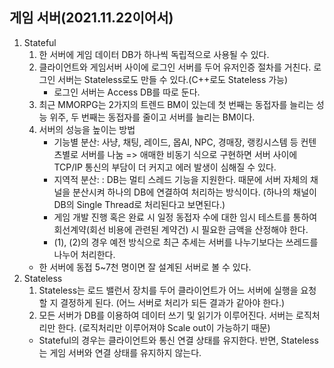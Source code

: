 ## 게임 서버(2021.11.22이어서)
1. Stateful
	1) 한 서버에 게임 데이터 DB가 하나씩 독립적으로 사용될 수 있다.
	2) 클라이언트와 게임서버 사이에 로그인 서버를 두어 유저인증 절차를 거친다. 로그인 서버는 Stateless로도 만들 수 있다.(C++로도 Stateless 가능)
		* 로그인 서버는 Access DB를 따로 둔다.
	3) 최근 MMORPG는 2가지의 트렌드 BM이 있는데 첫 번째는 동접자를 늘리는 성능 위주, 두 번째는 동접자를 줄이고 서버를 늘리는 BM이다.
	4) 서버의 성능을 높이는 방법
		* 기능별 분산: 사냥, 채팅, 레이드, 몹AI, NPC, 경매장, 랭킹시스템 등 컨텐츠별로 서버를 나눔 => 애매한 비동기 식으로 구현하면 서버 사이에 TCP/IP 통신의 부담이 더 커지고 에러 발생이 심해질 수 있다.
		* 지역적 분산: : DB는 멀티 스레드 기능을 지원한다. 때문에 서버 자체의 채널을 분산시켜 하나의 DB에 연결하여 처리하는 방식이다. (하나의 채널이 DB의 Single Thread로 처리된다고 보면된다.)
		* 게임 개발 진행 혹은 완료 시 일정 동접자 수에 대한 임시 테스트를 통하여 회선계약(회선 비용에 관련된 계약건) 시 필요한 금액을 산정해야 한다.
    	* (1), (2)의 경우 예전 방식으로 최근 추세는 서버를 나누기보다는 쓰레드를 나누어 처리한다.
	* 한 서버에 동접 5~7천 명이면 잘 설계된 서버로 볼 수 있다.
2. Stateless
	1) Stateless는 로드 밸런서 장치를 두어 클라이언트가 어느 서버에 실행을 요청할 지 결정하게 된다. (어느 서버로 처리가 되든 결과가 같아야 한다.)
	2) 모든 서버가 DB를 이용하여 데이터 쓰기 및 읽기가 이루어진다. 서버는 로직처리만 한다. (로직처리만 이루어져야 Scale out이 가능하기 때문)
	* Stateful의 경우는 클라이언트와 통신 연결 상태를 유지한다. 반면, Stateless는 게임 서버와 연결 상태를 유지하지 않는다.
